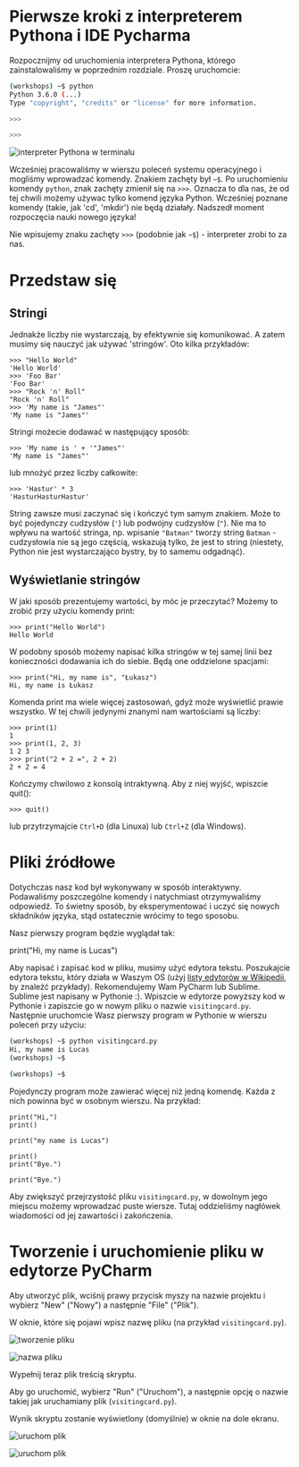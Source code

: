 Pierwsze kroki z interpreterem Pythona i IDE Pycharma
=====================================================

Rozpocznijmy od uruchomienia interpretera Pythona, którego
zainstalowaliśmy w poprzednim rozdziale. Proszę uruchomcie:

```bash
(workshops) ~$ python
Python 3.6.0 (...)
Type "copyright", "credits" or "license" for more information.

>>>

>>>

```

![interpreter Pythona w terminalu](images/terminal_python.png)

Wcześniej pracowaliśmy w wierszu poleceń systemu operacyjnego i mogliśmy
wprowadzać komendy. Znakiem zachęty był `~$`. Po uruchomieniu komendy `python`, 
znak zachęty zmienił się na `>>>`. Oznacza to dla nas, że od tej chwili możemy
używac tylko komend języka Python. Wcześniej poznane komendy (takie, jak
'cd', 'mkdir') nie będą działały. Nadszedł moment rozpoczęcia nauki
nowego języka!

Nie wpisujemy znaku zachęty `>>>` (podobnie jak `~$`) - interpreter zrobi to za nas.

Przedstaw się
=============

Stringi
-------

Jednakże liczby nie wystarczają, by efektywnie się komunikować. A zatem
musimy się nauczyć jak używać 'stringów'. Oto kilka przykładów:

	>>> "Hello World" 
	'Hello World' 
	>>> 'Foo Bar' 
	'Foo Bar' 
	>>> "Rock 'n' Roll" 
	"Rock 'n' Roll" 
	>>> 'My name is "James"' 
	'My name is "James"'

Stringi możecie dodawać w następujący sposób:

	>>> 'My name is ' + '"James"' 
	'My name is "James"'

lub mnożyć przez liczby całkowite:

	>>> 'Hastur' * 3 
	'HasturHasturHastur'

String zawsze musi zaczynać się i kończyć tym samym znakiem. Może to być 
pojedynczy cudzysłów (`'`) lub podwójny cudzysłów (`"`). Nie ma to wpływu na
wartość stringa, np. wpisanie `"Batman"` tworzy string `Batman` -
cudzysłowia nie są jego częścią, wskazują tylko, że jest to string 
(niestety, Python nie jest wystarczająco bystry, by to samemu odgadnąć).

Wyświetlanie stringów
---------------------

W jaki sposób prezentujemy wartości, by móc je przeczytać? Możemy to zrobić
przy użyciu komendy print:

	>>> print("Hello World") 
	Hello World

W podobny sposób możemy napisać kilka stringów w tej samej linii bez
konieczności dodawania ich do siebie. Będą one oddzielone spacjami:

	>>> print("Hi, my name is", "Łukasz") 
	Hi, my name is Łukasz

Komenda print ma wiele więcej zastosowań, gdyż może wyświetlić prawie
wszystko. W tej chwili jedynymi znanymi nam wartościami są liczby:

	>>> print(1)
	1 
	>>> print(1, 2, 3) 
	1 2 3
	>>> print("2 + 2 =", 2 + 2) 
	2 + 2 = 4

Kończymy chwilowo z konsolą intraktywną. Aby z niej wyjść, wpiszcie
quit():

	>>> quit()

lub przytrzymajcie `Ctrl+D` (dla Linuxa) lub `Ctrl+Z` (dla Windows).

Pliki źródłowe
==============

Dotychczas nasz kod był wykonywany w sposób interaktywny. Podawaliśmy 
poszczególne komendy i natychmiast otrzymywaliśmy odpowiedź. To świetny sposób,
by eksperymentować i uczyć się nowych składników języka, stąd ostatecznie
wrócimy to tego sposobu.

Nasz pierwszy program będzie wyglądał tak:

print("Hi, my name is Lucas")

Aby napisać i zapisać kod w pliku, musimy użyć edytora tekstu. Poszukajcie
edytora tekstu, który działa w Waszym OS (użyj [listy edytorów w 
Wikipedii](http://en.wikipedia.org/wiki/List_of_text_editors), by znaleźć przykłady).
Rekomendujemy Wam PyCharm lub Sublime. Sublime jest
napisany w Pythonie :). Wpiszcie w edytorze powyższy kod w Pythonie i zapiszcie
go w nowym pliku o nazwie `visitingcard.py`. Następnie uruchomcie Wasz 
pierwszy program w Pythonie w wierszu poleceń przy użyciu:

```bash
(workshops) ~$ python visitingcard.py
Hi, my name is Lucas
(workshops) ~$

(workshops) ~$

```

Pojedynczy program może zawierać więcej niż jedną komendę. Każda z nich
powinna być w osobnym wierszu. Na przykład:

```python3
print("Hi,")
print()

print("my name is Lucas")

print()
print("Bye.")

print("Bye.")

```

Aby zwiększyć przejrzystość pliku `visitingcard.py`, w dowolnym jego
miejscu możemy wprowadzać puste wiersze. Tutaj oddzieliśmy nagłówek
wiadomości od jej zawartości i zakończenia.

Tworzenie i uruchomienie pliku w edytorze PyCharm
================================

Aby utworzyć plik, wciśnij prawy przycisk myszy na nazwie projektu i wybierz "New" ("Nowy") a następnie "File" ("Plik").

W oknie, które się pojawi wpisz nazwę pliku (na przykład `visitingcard.py`).

![tworzenie pliku](images/pycharm_new_file_project.png)

![nazwa pliku](images/pycharm_new_file_name.png)

Wypełnij teraz plik treścią skryptu.

Aby go uruchomić, wybierz "Run" ("Uruchom"), a następnie opcję o nazwie takiej jak uruchamiany plik (`visitingcard.py`).

Wynik skryptu zostanie wyświetlony (domyślnie) w oknie na dole ekranu.

![uruchom plik](images/pycharm_run_file.png)

![uruchom plik](images/pycharm_run_result.png)
